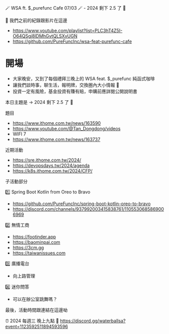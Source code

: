 🪄 WSA ft. $_purefunc Cafe 07/03 🪄 - 2024 剩下 2.5 了 🔪

:movie_camera: 我們之前的紀錄跟影片在這邊
* https://www.youtube.com/playlist?list=PLC3hT4Z5I-O64QSgj8IDMhGvtQLSXvUGN
* https://github.com/PureFuncInc/wsa-feat-purefunc-cafe

# 開場
* 大家晚安，又到了每個禮拜三晚上的 WSA feat. $_purefunc 純函式咖啡
* 讓我們談時事，聊生活，報明牌，交換圈內大小情報 🦻
* 投資一定有風險，基金投資有賺有賠，申購前應詳閱公開說明書

本日主題是 -> 2024 剩下 2.5 了 🔪

題目
* https://www.ithome.com.tw/news/163590
* https://www.youtube.com/@Tan_Dongdong/videos
* WIFI 7
* https://www.ithome.com.tw/news/163737

近期活動
* https://sre.ithome.com.tw/2024/
* https://devopsdays.tw/2024/agenda
* https://k8s.ithome.com.tw/2024/CFP/

子活動部分

:one: Spring Boot Kotlin from Oreo to Bravo
* https://github.com/PureFuncInc/spring-boot-kotlin-oreo-to-bravo
* https://discord.com/channels/937992003415838761/1105530685869006969

:two: 無情工商
* https://footinder.app
* https://baominpai.com
* https://3cm.gg
* https://taiwanissues.com

:three: 廣播電台
* 向上路管理

:four: 迷你問答
* 可以在辦公室跳舞嗎？

最後，活動時間跟連結在這邊呦

:alarm_clock: 2024 每週三 晚上九點
:link: https://discord.gg/waterballsa?event=1123592511894593596

